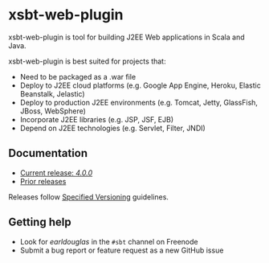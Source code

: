 # xsbt-web-plugin

xsbt-web-plugin is tool for building J2EE Web applications in Scala and
Java.

xsbt-web-plugin is best suited for projects that:

* Need to be packaged as a .war file
* Deploy to J2EE cloud platforms (e.g. Google App Engine, Heroku,
  Elastic Beanstalk, Jelastic)
* Deploy to production J2EE environments (e.g. Tomcat, Jetty, GlassFish,
  JBoss, WebSphere)
* Incorporate J2EE libraries (e.g. JSP, JSF, EJB)
* Depend on J2EE technologies (e.g. Servlet, Filter, JNDI)

## Documentation

* [Current release: *4.0.0*](docs/4.0.x.md)
* [Prior releases](docs/)

Releases follow [Specified
Versioning](https://earldouglas.com/posts/specver.html) guidelines.

## Getting help

* Look for *earldouglas* in the `#sbt` channel on Freenode
* Submit a bug report or feature request as a new GitHub issue
